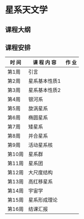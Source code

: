 # 星系天文学

## 课程大纲

## 课程安排

| 时  间 | 课 程 内 容 | 作 业 |
| ----- | ----------- | ----------- |
| 第1周  | 引言        |     |
| 第2周  | 星系基本性质1 |     |
| 第3周  | 星系基本性质2 |     |
| 第4周  | 银河系       |     |
| 第5周  | 旋涡星系     |     |
| 第6周  | 椭圆星系     |     |
| 第7周  | 矮星系       |     |
| 第8周  | 并合星系     |     |
| 第9周  | 活动星系核   |     |
| 第10周 | 星系群       |     |
| 第11周 | 星系团       |     |
| 第12周 | 大尺度结构   |     |
| 第13周 | 高红移星系   |     |
| 第14周 | 宇宙学      |     |
| 第15周 | 星系形成理论 |     |
| 第16周 | 结课汇报     |     |
